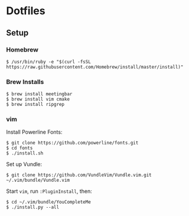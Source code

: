 # Dotfiles

## Setup

### Homebrew

    $ /usr/bin/ruby -e "$(curl -fsSL https://raw.githubusercontent.com/Homebrew/install/master/install)"

### Brew Installs

    $ brew install meetingbar
    $ brew install vim cmake
    $ brew install ripgrep

### vim

Install Powerline Fonts:

    $ git clone https://github.com/powerline/fonts.git
    $ cd fonts
    $ ./install.sh

Set up Vundle:

    $ git clone https://github.com/VundleVim/Vundle.vim.git ~/.vim/bundle/Vundle.vim

Start ```vim```, run ```:PluginInstall```, then:

    $ cd ~/.vim/bundle/YouCompleteMe
    $ ./install.py --all
